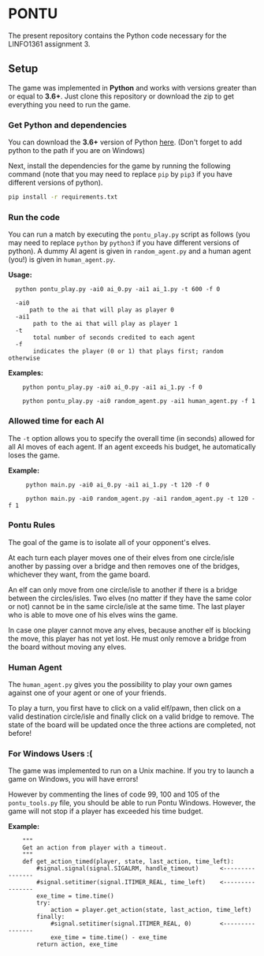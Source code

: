  # PONTU
The present repository contains the Python code necessary for the LINFO1361 assignment 3.


## Setup

The game was implemented in **Python** and works with versions greater than or equal to **3.6+**. Just clone this repository or download the zip to get everything you need to run the game.

### Get Python and dependencies


You can download the **3.6+** version of Python [here](https://www.python.org/downloads/).
(Don't forget to add python to the path if you are on Windows)

Next, install the dependencies for the game by running the following command (note that you may need to replace ```pip``` by ```pip3``` if you have different versions of python).


```bash
pip install -r requirements.txt
```

### Run the code

You can run a match by executing the ```pontu_play.py``` script as follows (you may need to replace ```python``` by ```python3``` if you have different versions of python). A dummy AI agent is given in ```random_agent.py``` and a human agent (you!) is given in ```human_agent.py```.


**Usage:**

      python pontu_play.py -ai0 ai_0.py -ai1 ai_1.py -t 600 -f 0

      -ai0 
          path to the ai that will play as player 0
      -ai1 
           path to the ai that will play as player 1
      -t
           total number of seconds credited to each agent
      -f 
           indicates the player (0 or 1) that plays first; random otherwise


**Examples:**

        python pontu_play.py -ai0 ai_0.py -ai1 ai_1.py -f 0

        python pontu_play.py -ai0 random_agent.py -ai1 human_agent.py -f 1

### Allowed time for each AI
The ```-t``` option allows you to specify the overall time (in seconds) allowed for all AI moves of each agent. If an agent exceeds his budget, he automatically loses the game.

**Example:**

         python main.py -ai0 ai_0.py -ai1 ai_1.py -t 120 -f 0

         python main.py -ai0 random_agent.py -ai1 random_agent.py -t 120 -f 1

### Pontu Rules
The goal of the game is to isolate all of your opponent's elves.

At each turn each player moves one of their elves from one circle/isle another by passing over a bridge and then removes one of the bridges, whichever they want, from the game board.

An elf can only move from one circle/isle to another if there is a bridge between the circles/isles.
Two elves (no matter if they have the same color or not) cannot be in the same circle/isle at the same time.
The last player who is able to move one of his elves wins the game.

In case one player cannot move any elves, because another elf is blocking the move, this player has not yet lost. He must only remove a bridge from the board without moving any elves. 

### Human Agent
The ```human_agent.py``` gives you the possibility to play your own games against one of your agent or one of your friends.

To play a turn, you first have to click on a valid elf/pawn, then click on a valid destination circle/isle and finally click on a valid bridge to remove. The state of the board will be updated once the three actions are completed, not before!

### For Windows Users :(
The game was implemented to run on a Unix machine. If you try to launch a game on Windows, you will have errors!

However by commenting the lines of code 99, 100 and 105 of the ```pontu_tools.py``` file, you should be able to run Pontu Windows. However, the game will not stop if a player has exceeded his time budget.

**Example:**

        """
        Get an action from player with a timeout.
        """
        def get_action_timed(player, state, last_action, time_left):
            #signal.signal(signal.SIGALRM, handle_timeout)      <----------------
            #signal.setitimer(signal.ITIMER_REAL, time_left)    <----------------
            exe_time = time.time()
            try:
                action = player.get_action(state, last_action, time_left)
            finally:
                #signal.setitimer(signal.ITIMER_REAL, 0)        <----------------
                exe_time = time.time() - exe_time
            return action, exe_time
